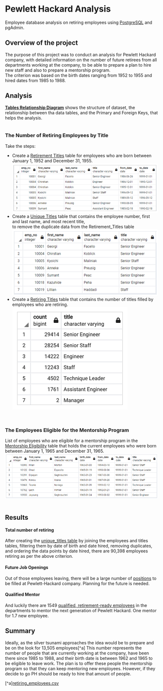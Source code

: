 # Pewlett Hackard Analysis
Employee database analysis on retiring employees using [PostgreSQL](https://www.enterprisedb.com/downloads/postgres-postgresql-downloads) and pgAdmin.

## Overview of the project
The purpose of this project was to conduct an analysis for Pewlett Hackard company, with detailed information on the number of future retirees from all departments working at the company, to be able to prepare a plan to hire new staff and also to prepare a mentorship program.<br/>
The criterion was based on the birth dates ranging from 1952  to 1955 and hired dates from 1985 to 1988.



## Analysis

**[Tables Relationship Diagram](Data/ERD.png)**
shows the structure of dataset, the relationship between tha data tables, and the Primary and Foreign Keys, that helps the analysis.
<br/>
<br/>

### The Number of Retiring Employees by Title

Take the steps:
  - Create a [Retirement Titles](Data/retirement_titles.csv) table for employees who are born between January 1, 1952 and December 31, 1955.<br/>
  ![rt.png](Data/rt.png) <br/>
  - Create a [Unique Titles](Data/unique_titles.csv) table that contains the employee number, first and last name, and most recent title,<br/>
    to remove the duplicate data from the Retirement_Titles table <br/>
    ![ut.png](Data/ut.png)<br/>
  - Create a [Retiring Titles](Data/retiring_titles.csv) table that contains the number of titles filled by employees who are retiring.<br/>
    ![open_position.png](Data/open_position.png)<br/>

<br/>

### The Employees Eligible for the Mentorship Program
List of employees who are eligible for a mentorship program in the [Mentorship Eligibility](Data/mentorship_eligibilty.csv) table that holds the current employees who were born between January 1, 1965 and December 31, 1965. <br/> 
![mp.png](Data/mp.png)
<br/>
<br/>

## Results

#### Total number of retiring
After creating the [unique_titles table](Data/unique_titles.csv) by joining the employees and titles tables, filtering them by date of birth and date hired, removing duplicates, and ordering the data points by date hired, there are 90,398 employees retiring as per the above criterion.

#### Future Job Openings
Out of those employees leaving, there will be a large number of [positions](Data/open_position.png) to be filled at Pewlett-Hackard company. Planning for the future is needed.

#### Qualified Mentor 
And luckily there are 1549 [qualified, retirement-ready employees](Data/mentorship_eligibilty.csv) in the departments to mentor the next generation of Pewlett Hackard. One mentor for 1.7 new employee.


## Summary
Ideally, as the silver tsunami approaches the idea would be to prepare and be on the look for 13,505 employees[^a] This number represents the number of people that are currently working at the company, have been there since 1985 to 1988, and their birth date is between 1962 and 1965 to be eligible to leave work. The plan is to offer these people the mentorship program so that they can keep mentoring new employees. However, if they decide to go PH should be ready to hire that amount of people.<br/>

[^a][retiring_employees.csv](Data/retiring_employees.csv)


